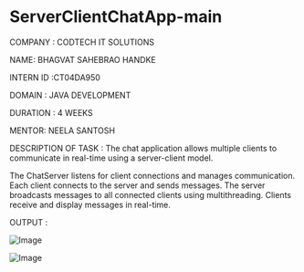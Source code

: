 # ServerClientChatApp-main

COMPANY : CODTECH IT SOLUTIONS

NAME: BHAGVAT SAHEBRAO HANDKE

INTERN ID :CT04DA950

DOMAIN : JAVA DEVELOPMENT

DURATION : 4 WEEKS

MENTOR: NEELA SANTOSH

DESCRIPTION OF TASK : The chat application allows multiple clients to communicate in real-time using a server-client model.

The ChatServer listens for client connections and manages communication.
Each client connects to the server and sends messages.
The server broadcasts messages to all connected clients using multithreading.
Clients receive and display messages in real-time.

OUTPUT :

![Image](https://github.com/user-attachments/assets/d57689dd-2a3e-48dd-b69e-a87112b32509)

![Image](https://github.com/user-attachments/assets/52d2c21e-669d-4856-8566-27b531a913af)
